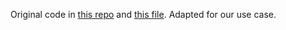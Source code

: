 Original code in [this repo](https://github.com/PLSysSec/node) and [this file](https://github.com/PLSysSec/node/blob/safev8/src/safe_v8.h). Adapted for our use case.